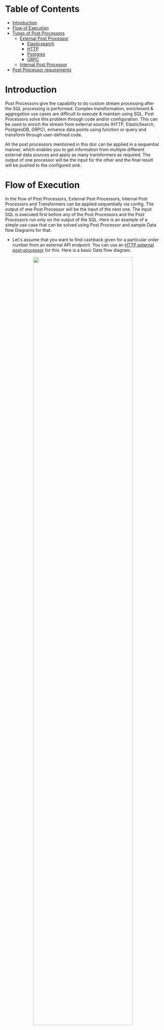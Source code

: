 # Table of Contents
* [Introduction](post_processor.md#introduction)
* [Flow of Execution](post_processor.md#flow-of-execution)
* [Types of Post Processors](post_processor.md#types-of-post-processors)
  * [External Post Processor](post_processor.md#external-post-processor)
    * [Elasticsearch](post_processor.md#elasticsearch)
    * [HTTP](post_processor.md#http)
    * [Postgres](post_processor.md#postgres)
    * [GRPC](post_processor.md#grpc)
  * [Internal Post Processor](post_processor.md#internal-post-processor)
* [Post Processor requirements](post_processor.md#post-processor-requirements)

# Introduction
Post Processors give the capability to do custom stream processing after the SQL processing is performed. Complex transformation, enrichment & aggregation use cases are difficult to execute & maintain using SQL. Post Processors solve this problem through code and/or configuration. This can be used to enrich the stream from external sources (HTTP, ElasticSearch, PostgresDB, GRPC), enhance data points using function or query and transform through user-defined code.

All the post processors mentioned in this doc can be applied in a sequential manner, which enables you to get information from multiple different external data sources and apply as many transformers as required. The output of one processor will be the input for the other and the final result will be pushed to the configured sink.

# Flow of Execution
In the flow of Post Processors, External Post Processors, Internal Post Processors and Transformers can be applied sequentially via config. The output of one Post Processor will be the input of the next one. The input SQL is executed first before any of the Post Processors and the Post Processors run only on the output of the SQL. Here is an example of a simple use case that can be solved using Post Processor and sample Data flow Diagrams for that.

* Let's assume that you want to find cashback given for a particular order number from an external API endpoint. You can use an [HTTP external post-processor](post_processor.md#http) for this. Here is a basic Data flow diagram.

<p align="center">
  <img src="../assets/external-http-post-processor.png" width="80%"/>
</p>

* In the above example, assume you also want to output the information of customer_id and amount which are fields from input proto. [Internal Post Processor](post_processor.md#internal-post-processor) can be used for selecting these fields from the input stream.

<p align="center">
  <img src="../assets/external-internal-post-processor.png" width="80%"/>
</p>

* After getting customer_id, amount and cashback amount, you may want to round off the cashback amount. For this, you can write a custom [transformer](docs/../../guides/use_transformer.md) which is a simple Java Flink Map function to calculate the round-off amount.

  **Note:** All the above processors are chained sequentially on the output of the previous processor. The order of execution is determined via the order provided in JSON config.

<p align="center">
  <img src="../assets/external-internal-transformer-post-processor.png" width="80%"/>
</p>

# Types of Post Processors
There are three types of Post Processors :
* [External Post Processor](post_processor.md#external-post-processor)
* [Internal Post Processor](post_processor.md#internal-post-processor)
* [Transformers](docs/../../guides/use_transformer.md)

Post Processors are entirely configuration driven. All the Post Processor related configs should be configured as part of [PROCESSOR_POSTPROCESSOR_CONFIG](update link) JSON under Settings in Dagger creation flow. Multiple Post Processors can be combined in the same configuration and applied to a single Dagger.

## External Post Processor
External Post Processor is the one that connects to an external data source to fetch data in an async manner and perform enrichment of the stream message. These kinds of Post Processors use Flink’s API for asynchronous I/O with external data stores. For more details on Flink’s Async I/O find the doc [here](https://ci.apache.org/projects/flink/flink-docs-release-1.9/dev/stream/operators/asyncio.html).

Currently, we are supporting four external sources.
* [Elasticsearch](post_processor.md#elasticsearch)
* [HTTP](post_processor.md#http)
* [Postgres](post_processor.md#postgres)
* [GRPC](post_processor.md#grpc)

### **Elasticsearch**
This enables you to enrich the input streams with any information present in any remote [Elasticsearch](https://www.elastic.co/). For example, let's say you have payment transaction logs in the input stream but user profile information in Elasticsearch, then you can use this post processor to get the profile information in each record.

#### Workflow
On applying only this post processor, dagger will perform the following operations on a single message in happy path
* Consume the message from configured Kafka stream.
* Apply the SQL query configured.
* Generate the endpoint URL using [endpoint_pattern](post_processor.md#endpoint_pattern) and [endpoint_variables](post_processor.md#endpoint_variables).
* Make the Elasticsearch call.
* Read the response from Elasticsearch and populate the message according to [output_mapping](post_processor.md#output_mapping).
* Push the enriched message to configured sink.

#### Configuration

Following variables need to be configured as part of [PROCESSOR_POSTPROCESSOR_CONFIG](update link) JSON

##### `host`

IP(s) of the nodes/haproxy.

* Example value: `localhost`
* Type: `required`

##### `port`

Port exposed for the same.

* Example value: `9200`
* Type: `required`

##### `user`

Username for Elasticsearch.

* Example value: `testuser`
* Type: `optional`

##### `password`

Password for Elasticsearch.

* Example value: `test`
* Type: `optional`

##### `endpoint_pattern`

String template for the endpoint. This will be appended to the host to create the final URL.

* Example value: `/customers/customer/%s`
* Type: `required`

##### `endpoint_variables`

Comma-separated list of variables used for populating identifiers in endpoint_pattern.

* Example value: `customer_id`
* Type: `optional`

##### `retain_response_type`

If true it will not cast the response from ES to output proto schema. The default behaviour is to cast the response to the output proto schema.

* Example value: `false`
* Type: `optional`
* Default value: `false`

##### `retry_timeout`

Timeout between request retries in ms.

* Example value: `5000`
* Type: `required`

##### `socket_timeout`

The time waiting for data after establishing the connection in ms; maximum time of inactivity between two data packets.

* Example value: `6000`
* Type: `required`

##### `connect_timeout`

The timeout value for ES client in ms.

* Example value: `5000`
* Type: `required`

##### `capacity`

This parameter(Async I/O capacity) defines how many asynchronous requests may be in progress at the same time.

* Example value: `30`
* Type: `required`

##### `output_mapping`

Mapping of fields in output Protos goes here. Based on which part of the response data to use, you can configure the path, and output message fields will be populated accordingly. You can use [JsonPath](https://github.com/json-path/JsonPath) to select fields from json response.

* Example value: `{"customer_profile":{ "path":"$._source"}}`
* Type: `required`

##### `fail_on_errors`

A flag for deciding whether the job should fail on encountering errors or not. If set false the job won’t fail and enrich with empty fields otherwise the job will fail.

* Example value: `false`
* Type: `optional`
* Default value: `false`

##### `metric_id`

Identifier tag for metrics for every post processor applied. If not given it will use indexes of post processors in the JSON config.

* Example value: `test_id`
* Type: `optional`

#### Sample Query
You can select the fields that you want to get from the input stream or you want to use for making the request.
  ```SQL
  SELECT customer_id from `booking`
  ```

#### Sample Configuration
  ```properties
  PROCESSOR_POSTPROCESSOR_ENABLE = true
  PROCESSOR_POSTPROCESSOR_CONFIG = {
    "external_source": {
      "es": [
        {
          "host": "127.0.0.1",
          "port": "9200",
          "endpoint_pattern": "/customers/customer/%s",
          "endpoint_variables": "customer_id",
          "retry_timeout": "5000",
          "socket_timeout": "6000",
          "stream_timeout": "5000",
          "connect_timeout": "5000",
          "capacity": "30",
          "output_mapping": {
            "customer_profile": {
              "path": "$._source"
            }
          }
        }
      ]
    }
  }
  ```

### **HTTP**
HTTP Post Processor connects to an external API endpoint and does enrichment based on data from the response of the API call. Currently, we support POST and GET verbs for the API call.

#### Workflow
On applying only this post processor, dagger will perform the following operations on a single message in happy path
* Consume the message from configured Kafka stream.
* Apply the SQL query configured.
* Generate the endpoint URL in case of GET call or request body in case of POST call using [request_pattern](post_processor.md#request_pattern) and [request_variables](post_processor.md#request_variables).
* Make the HTTP call.
* Read the response from HTTP API and populate the message according to [output_mapping](post_processor.md#output_mapping-1).
* Push the enriched message to configured sink.

#### Configuration

Following variables need to be configured as part of [PROCESSOR_POSTPROCESSOR_CONFIG](update link) JSON

##### `endpoint`

API endpoint.

* Example value: `http://127.0.0.1/api/customer`
* Type: `required`

##### `verb`

HTTP verb (currently support POST and GET).

* Example value: `GET`
* Type: `required`

##### `request_pattern`

Template for the body in case of POST and endpoint path in case of GET.

* Example value: `/customers/customer/%s`
* Type: `required`

##### `request_variables`

List of comma-separated parameters to be replaced in request_pattern, these variables must be present in the input proto.

* Example value: `customer_id`
* Type: `optional`

##### `stream_timeout`

The timeout value for the stream in ms.

* Example value: `5000`
* Type: `required`

##### `connect_timeout`

The timeout value for HTTP client in ms.

* Example value: `5000`
* Type: `required`

##### `fail_on_errors`

A flag for deciding whether the job should fail on encountering errors(timeout and status codes apart from 2XX) or not. If set false the job won’t fail and enrich with empty fields otherwise the job will fail.

* Example value: `false`
* Type: `optional`
* Default value: `false`

##### `capacity`

This parameter(Async I/O capacity) defines how many asynchronous requests may be in progress at the same time.

* Example value: `30`
* Type: `required`

##### `headers`

Key-value pairs for adding headers to the request.

* Example value: `{"content-type": "application/json"}`
* Type: `optional`

##### `retain_response_type`

If true it will not cast the response from HTTP to output proto schema. The default behaviour is to cast the response to the output proto schema.

* Example value: `false`
* Type: `optional`
* Default value: `false`

##### `output_mapping`

Mapping for all the fields we need to populate from the API response providing a path to fetch the required field from the response body. You can use [JsonPath](https://github.com/json-path/JsonPath) to select fields from json response.

* Example value: `{"customer_profile":{ "path":"$._source"}}`
* Type: `required`

##### `metric_id`

Identifier tag for metrics for every post processor applied. If not given it will use indexes of post processors in the JSON config.

* Example value: `test_id`
* Type: `optional`

#### Sample Query
You can select the fields that you want to get from the input stream or you want to use for making the request.
  ```SQL
  SELECT customer_id from `booking`
  ```

#### Sample Configuration for GET
  ```properties
  PROCESSOR_POSTPROCESSOR_ENABLE = true
  PROCESSOR_POSTPROCESSOR_CONFIG = {
    "external_source": {
      "http": [
        {
          "endpoint": "http://127.0.0.1",
          "verb": "get",
          "request_pattern": "/customers/customer/%s",
          "request_variables": "customer_id",
          "stream_timeout": "5000",
          "connect_timeout": "5000",
          "fail_on_errors": "false",
          "capacity": "30",
          "headers": {
            "content-type": "application/json"
          },
          "output_mapping": {
            "customer_profile": {
              "path": "$._source"
            }
          }
        }
      ]
    }
  }
  ```

**Note:** In case you want to use all the fields along with a modified/nested field you can use “select *, modified_field as custom_column_name from data_stream”.

#### Sample Configuration for POST
  ```properties
  PROCESSOR_POSTPROCESSOR_ENABLE = true
  PROCESSOR_POSTPROCESSOR_CONFIG = {
    "external_source": {
      "http": [
        {
          "endpoint": "http://127.0.0.1/customer",
          "verb": "post",
          "request_pattern": "{'key': \"%s\"}",
          "request_variables": "customer_id",
          "stream_timeout": "5000",
          "connect_timeout": "5000",
          "fail_on_errors": "false",
          "capacity": "30",
          "headers": {
            "content-type": "application/json"
          },
          "output_mapping": {
            "test_field": {
              "path": "$._source"
            }
          }
        }
      ]
    }
  }
  ```

**Note:** Post request patterns support both primitive and complex data types. But for complex objects, you need to remove the quotes from the selector ( `%s`). So in the case of a primitive datapoint of string the selector will be (`”%s”`) whereas for complex fields it will be (`%s`).

### **Postgres**
This enables you to enrich the input streams with any information present in any remote [Postgres](https://www.postgresql.org). For example, let's say you have payment transaction logs in the input stream but user profile information in Postgres, then you can use this post processor to get the profile information in each record. Currently, we support enrichment from PostgresDB queries that result in a single row from DB.

#### Workflow
On applying only this post processor, dagger will perform the following operations on a single message in happy path
* Consume the message from configured Kafka stream.
* Apply the SQL query configured.
* Generate the Postgres query using [query_pattern](post_processor.md#query_pattern) and [query_variables](post_processor.md#query_variables).
* Make the Postgres call.
* Read the response from Postgres and populate the message according to [output_mapping](post_processor.md#output_mapping-2).
* Push the enriched message to configured sink.

#### Configuration

Following variables need to be configured as part of [PROCESSOR_POSTPROCESSOR_CONFIG](update link) JSON

##### `host`

IP(s) of the nodes/haproxy.

* Example value: `http://127.0.0.1`
* Type: `required`

##### `port`

Port exposed for the same.

* Example value: `5432`
* Type: `required`

##### `user`

Username for Postgres.

* Example value: `testuser`
* Type: `required`

##### `password`

Password for the particular user.

* Example value: `test`
* Type: `required`

##### `database`

Postgres database name.

* Example value: `testdb`
* Type: `required`

##### `query_pattern`

SQL query pattern to populate the data from PostgresDB.

* Example value: `select email, phone from public.customers where customer_id = '%s'`
* Type: `required`

##### `query_variables`

This is a comma-separated list (without any whitespaces in between) of parameters to be replaced in the query_pattern, and these variables must be present in the input proto.

* Example value: `customer_id`
* Type: `optional`

##### `stream_timeout`

The timeout value for the stream in ms.

* Example value: `25000`
* Type: `required`

##### `idle_timeout`

The timeout value for Postgres connection in ms.

* Example value: `25000`
* Type: `required`

##### `connect_timeout`

The timeout value for client in ms.

* Example value: `25000`
* Type: `required`

##### `fail_on_errors`

A flag for deciding whether the job should fail on encountering errors or not. If set false the job won’t fail and enrich with empty fields otherwise the job will fail.

* Example value: `false`
* Type: `optional`
* Default value: `false`

##### `capacity`

This parameter(Async I/O capacity) defines how many asynchronous requests may be in progress at the same time.

* Example value: `30`
* Type: `required`

##### `retain_response_type`

If true it will not cast the response from Postgres Query to output proto schema. The default behaviour is to cast the response to the output proto schema.

* Example value: `false`
* Type: `optional`
* Default value: `false`

##### `output_mapping`

Mapping of fields in output proto goes here. Based on which part of the response data to use, you can configure the path, and output message fields will be populated accordingly.

* Example value: `{"customer_email": "email","customer_phone": "phone”}`
* Type: `required`

##### `metric_id`

Identifier tag for metrics for every post processor applied. If not given it will use indexes of post processors in the JSON config.

* Example value: `test_id`
* Type: `optional`

#### Sample Query
You can select the fields that you want to get from the input stream or you want to use for making the request.
  ```SQL
  SELECT customer_id from `booking`
  ```

#### Sample Configuration
  ```properties
  PROCESSOR_POSTPROCESSOR_ENABLE = true
  PROCESSOR_POSTPROCESSOR_CONFIG = {
    "external_source": {
      "pg": [
        { 
          "host": "http://127.0.0.1",
          "port": "5432",
          "user": "test",
          "password": "test",
          "database": "my_db",
          "capacity": "30",
          "stream_timeout": "25000",
          "connect_timeout": "25000",
          "idle_timeout": "25000",
          "query_pattern": "select email, phone from public.customers where customer_id = '%s'",
          "query_variables": "customer_id",
          "output_mapping": {
              "customer_email": "email",
              "customer_phone": "phone”
          },
          "fail_on_errors": "true"
        }
      ]
    }
  }
  ```

**Note:** If you want to use % as a special character in your Postgres query, you’ll need to provide an additional % with it as an escape character so that Java doesn’t take it as a string formatter and try to format it, which in turn might end up in invalid format exception.
E.g. "select email, phone from public.customers where name like '%%smith'"

### **GRPC**
This enables you to enrich the input streams with any information available via remote [gRPC](https://grpc.io/) server. For example let's say you have payment transaction logs in the input stream but user profile information available via a gRPC service, then you can use this post processor to get the profile information in each record. Currently, we support only Unary calls.

#### Workflow
On applying only this post processor, dagger will perform the following operations on a single message in happy path
* Consume the message from configured Kafka stream.
* Apply the SQL query configured.
* Generate the gRPC request using [request_pattern](post_processor.md#request_pattern-1) and [request_variables](post_processor.md#request_variables-1).
* Make the gRPC call.
* Read the response from gRPC API and populate the message according to [output_mapping](post_processor.md#output_mapping-3).
* Push the enriched message to configured sink.

#### Configuration

Following variables need to be configured as part of [PROCESSOR_POSTPROCESSOR_CONFIG](update link) JSON

##### `endpoint`

Hostname of the gRPC endpoint.

* Example value: `localhost`
* Type: `required`

##### `service_port`

Port exposed for the service.

* Example value: `5000`
* Type: `required`

##### `grpc_stencil_url`

Endpoint where request and response proto descriptors are present. If not there, it will try to find from the given stencil_url of the input and output proto of Dagger.

* Example value: `http://localhost:9000/proto-descriptors/latest`
* Type: `optional`

##### `grpc_request_proto_schema`

Proto schema for the request for the gRPC endpoint.

* Example value: `io.grpc.test.Request`
* Type: `required`

##### `grpc_response_proto_schema`

Proto schema for the response from the gRPC endpoint.

* Example value: `io.grpc.test.Response`
* Type: `required`

##### `grpc_method_url`

Url of the gRPC method exposed.

* Example value: `testserver.test/ReturnResponse`
* Type: `required`

##### `request_pattern`

JSON Pattern for the request.

* Example value: `{'key': %s}`
* Type: `required`

##### `request_variables`

This is a comma-separated list of parameters to be replaced in the request_pattern, and these variables must be present in the input proto.

* Example value: `customer_id`
* Type: `optional`

##### `stream_timeout`

The timeout value for the stream in ms.

* Example value: `5000`
* Type: `required`

##### `connect_timeout`

The timeout value for gRPC client in ms.

* Example value: `5000`
* Type: `required`

##### `fail_on_errors`

A flag for deciding whether the job should fail on encountering errors or not. If set false the job won’t fail and enrich with empty fields otherwise the job will fail.

* Example value: `false`
* Type: `optional`
* Default value: `false`

##### `capacity`

This parameter(Async I/O capacity) defines how many asynchronous requests may be in progress at the same time.

* Example value: `30`
* Type: `required`

##### `headers`

Key-value pairs for adding headers to the request.

* Example value: `{'key': 'value'}`
* Type: `optional`

##### `retain_response_type`

If true it will not cast the response from gRPC endpoint to output proto schema. The default behaviour is to cast the response to the output proto schema.

* Example value: `false`
* Type: `optional`
* Default value: `false`

##### `output_mapping`

Mapping of fields in output proto goes here. Based on which part of the response data to use, you can configure the path, and output message fields will be populated accordingly. You can use [JsonPath](https://github.com/json-path/JsonPath) to select fields from json response.

* Example value: `{"customer_profile":{ "path":"$._source"}}`
* Type: `required`

##### `metric_id`

Identifier tag for metrics for every post processor applied. If not given it will use indexes of post processors in the JSON config.

* Example value: `test_id`
* Type: `optional`

#### Sample Query
You can select the fields that you want to get from the input stream or you want to use for making the request.
  ```SQL
  SELECT customer_id from `booking`
  ```

#### Sample Configuration
  ```properties
  PROCESSOR_POSTPROCESSOR_ENABLE = true
  PROCESSOR_POSTPROCESSOR_CONFIG = {
    "external_source": {
      "grpc": [
        {
          "endpoint": "localhost",
          "service_port": "5000",
          "request_pattern": "{'key': %s}",
          "request_variables": "customer_id",
          "grpc_stencil_url": "http://localhost:9000/proto-descriptors/latest",
          "grpc_request_proto_schema": "io.grpc.test.Request",
          "grpc_response_proto_schema": "io.grpc.test.Response",
          "grpc_method_url": "testserver.test/ReturnResponse",
          "stream_timeout": "5000",
          "connect_timeout": "5000",
          "fail_on_errors": "false",
          "capacity": "30",
          "headers": {
            "key": "value"
          },
          "output_mapping": {
            "customer_profile": {
              "path": "$._source"
            }
          }
        }
      ]
    }
  }
  ```

## Internal Post Processor
In order to enhance output with data that doesn’t need an external data store, you can use this configuration. At present, we support 3 types.
* **SQL**: Data fields from the SQL query output. You could either use a specific field or ` * ` for all the fields.
* **Constant**: Constant value without any transformation.
* **Function**: Predefined functions (in Dagger) which will be evaluated at the time of event processing. At present, we support only `CURRENT_TIMESTAMP`, which can be used to populate the latest timestamp.

### Workflow
On applying only this post processor, dagger will perform the following operations on a single message in happy path
* Consume the message from configured Kafka stream.
* Apply the SQL query configured.
* Populate the provided [output_field](post_processor.md#output_field) with the [value](post_processor.md#value) depending upon the [type](post_processor.md#type).
* Push the populated message to configured sink.

### Configuration

Following variables need to be configured as part of [PROCESSOR_POSTPROCESSOR_CONFIG](update link) JSON

#### `output_field`

The field in output proto where this field should be populated.

* Example value: `event_timestamp`
* Type: `required`

#### `value`

The input data.

* Example value: `CURRENT_TIMESTAMP`
* Type: `required`

#### `type`

The type of internal post processor. This could be ‘SQL’, ‘constant’ or ‘function’ as explained above.

* Example value: `function`
* Type: `required`

### Sample Query
You can select the fields that you want to get from the input stream or you want to use for making the request.
  ```SQL
  SELECT * from `booking`
  ```

### Sample Configurations

**SQL**

This configuration will populate field `booking_log` with all the input fields selected in the SQL
  ```properties
  PROCESSOR_POSTPROCESSOR_ENABLE = true
  PROCESSOR_POSTPROCESSOR_CONFIG = {
    "internal_source": [
      {
        "output_field": "booking_log",
        "type": "sql",
        "value": "*"
      }
    ]
  }
  ```

**Constant**

This configuration will populate field `s2id_level` with value 13 for all the events
  ```properties
  PROCESSOR_POSTPROCESSOR_ENABLE = true
  PROCESSOR_POSTPROCESSOR_CONFIG = {
    "internal_source": [
      {
        "output_field": "s2id_level",
        "type": "constant",
        "value": "13"
      }
    ]
  }
  ```

**Function**

This configuration will populate field `event_timestamp` with a timestamp of when the event is processed
  ```properties
  PROCESSOR_POSTPROCESSOR_ENABLE = true
  PROCESSOR_POSTPROCESSOR_CONFIG = {
    "internal_source": [
      {
        "output_field": "event_timestamp",
        "type": "function",
        "value": "CURRENT_TIMESTAMP"
      }
    ]
  }
  ```
# Post Processor requirements

Some basic information you need to know before the creation of a Post Processor Dagger is as follow

## Number of Post Processors
Any number of Post Processors can be added based on the use case. There can be multiple Post Processors of the same type. The initial SQL do not depend on the number of Post Processors and you can simply start with selecting as many fields that are required for the final result as well as the Post Processors in the SQL.

## Throughput
The throughput depends on the input topic of Dagger and after SQL filtering, the enrichment store should be able to handle that load.

## Output Proto
The output proto should have all the fields that you want to output from the input stream as well as fields getting enriched from the Post Processor with the correct data type.

## Connectivity
The enrichment store should have connectivity to the Dagger deployment.
